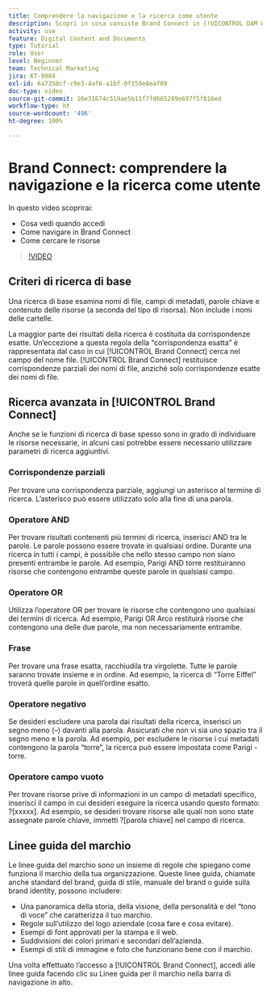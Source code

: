 ```yaml
---
title: Comprendere la navigazione e la ricerca come utente
description: Scopri in cosa consiste Brand Connect in [!UICONTROL DAM Workfront] e come navigare al suo interno.
activity: use
feature: Digital Content and Documents
type: Tutorial
role: User
level: Beginner
team: Technical Marketing
jira: KT-8984
exl-id: 6a7350cf-c9e3-4af6-a1bf-0f159e8eaf09
doc-type: video
source-git-commit: 16e31674c519ae5b11f7fd665289e697f5f816ed
workflow-type: ht
source-wordcount: '496'
ht-degree: 100%

---
```


# Brand Connect: comprendere la navigazione e la ricerca come utente

In questo video scoprirai:

* Cosa vedi quando accedi
* Come navigare in Brand Connect
* Come cercare le risorse

>[!VIDEO](https://video.tv.adobe.com/v/335246/?quality=12&learn=on)

## Criteri di ricerca di base

Una ricerca di base esamina nomi di file, campi di metadati, parole chiave e contenuto delle risorse (a seconda del tipo di risorsa). Non include i nomi delle cartelle.

La maggior parte dei risultati della ricerca è costituita da corrispondenze esatte. Un’eccezione a questa regola della “corrispondenza esatta” è rappresentata dal caso in cui [!UICONTROL Brand Connect] cerca nel campo del nome file. [!UICONTROL Brand Connect] restituisce corrispondenze parziali dei nomi di file, anziché solo corrispondenze esatte dei nomi di file.

## Ricerca avanzata in [!UICONTROL Brand Connect]

Anche se le funzioni di ricerca di base spesso sono in grado di individuare le risorse necessarie, in alcuni casi potrebbe essere necessario utilizzare parametri di ricerca aggiuntivi.

### Corrispondenze parziali

Per trovare una corrispondenza parziale, aggiungi un asterisco al termine di ricerca. L’asterisco può essere utilizzato solo alla fine di una parola.

### Operatore AND

Per trovare risultati contenenti più termini di ricerca, inserisci AND tra le parole. Le parole possono essere trovate in qualsiasi ordine. Durante una ricerca in tutti i campi, è possibile che nello stesso campo non siano presenti entrambe le parole. Ad esempio, Parigi AND torre restituiranno risorse che contengono entrambe queste parole in qualsiasi campo.

### Operatore OR

Utilizza l’operatore OR per trovare le risorse che contengono uno qualsiasi dei termini di ricerca. Ad esempio, Parigi OR Arco restituirà risorse che contengono una delle due parole, ma non necessariamente entrambe.

### Frase

Per trovare una frase esatta, racchiudila tra virgolette. Tutte le parole saranno trovate insieme e in ordine. Ad esempio, la ricerca di “Torre Eiffel” troverà quelle parole in quell’ordine esatto.

### Operatore negativo

Se desideri escludere una parola dai risultati della ricerca, inserisci un segno meno (–) davanti alla parola. Assicurati che non vi sia uno spazio tra il segno meno e la parola. Ad esempio, per escludere le risorse i cui metadati contengono la parola “torre”, la ricerca può essere impostata come Parigi -torre.

### Operatore campo vuoto

Per trovare risorse prive di informazioni in un campo di metadati specifico, inserisci il campo in cui desideri eseguire la ricerca usando questo formato: ?[xxxxx]. Ad esempio, se desideri trovare risorse alle quali non sono state assegnate parole chiave, immetti ?[parola chiave] nel campo di ricerca.

## Linee guida del marchio

Le linee guida del marchio sono un insieme di regole che spiegano come funziona il marchio della tua organizzazione. Queste linee guida, chiamate anche standard del brand, guida di stile, manuale del brand o guide sulla brand identity, possono includere:

* Una panoramica della storia, della visione, della personalità e del “tono di voce” che caratterizza il tuo marchio.
* Regole sull’utilizzo del logo aziendale (cosa fare e cosa evitare).
* Esempi di font approvati per la stampa e il web.
* Suddivisioni dei colori primari e secondari dell’azienda.
* Esempi di stili di immagine e foto che funzionano bene con il marchio.

Una volta effettuato l’accesso a [!UICONTROL Brand Connect], accedi alle linee guida facendo clic su Linee guida per il marchio nella barra di navigazione in alto.
